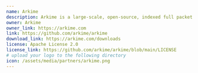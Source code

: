 ```yaml
---
name: Arkime
description: Arkime is a large-scale, open-source, indexed full packet capture system. Arkime can be used to store and analyze network traffic data, which can be used for various purposes such as security analysis, network performance optimization, and troubleshooting.
owner: Arkime
owner_link: https://arkime.com
link: https://github.com/arkime/arkime
download_link: https://arkime.com/downloads
license: Apache License 2.0
license_link: https://github.com/arkime/arkime/blob/main/LICENSE
# upload your logo to the following directory
icon: /assets/media/partners/arkime.png
---
```

